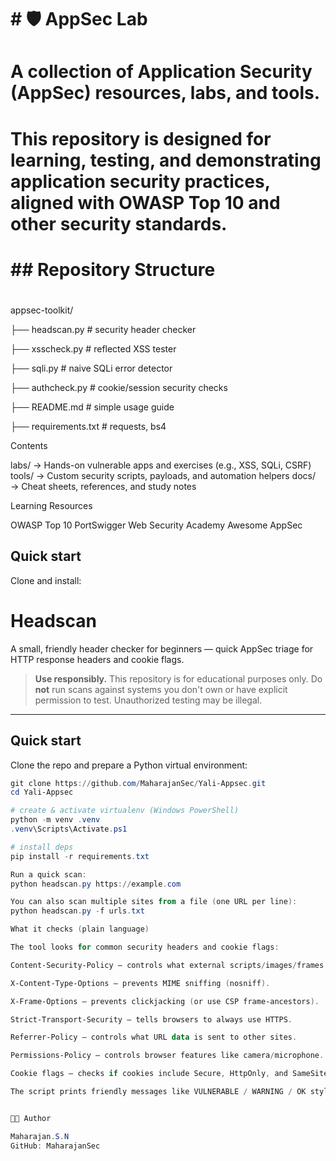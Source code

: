 # \# 🛡️ AppSec Lab

# 

# A collection of Application Security (AppSec) resources, labs, and tools.

# This repository is designed for learning, testing, and demonstrating application security practices, aligned with OWASP Top 10 and other security standards.


# \## Repository Structure

# 

appsec-toolkit/

├── headscan.py      # security header checker

├── xsscheck.py      # reflected XSS tester

├── sqli.py          # naive SQLi error detector

├── authcheck.py     # cookie/session security checks

├── README.md        # simple usage guide

├── requirements.txt # requests, bs4



Contents

labs/ → Hands-on vulnerable apps and exercises (e.g., XSS, SQLi, CSRF)
tools/ → Custom security scripts, payloads, and automation helpers
docs/ → Cheat sheets, references, and study notes

Learning Resources

OWASP Top 10
PortSwigger Web Security Academy
Awesome AppSec

## Quick start

Clone and install:

# Headscan

A small, friendly header checker for beginners — quick AppSec triage for HTTP response headers and cookie flags.

> **Use responsibly.** This repository is for educational purposes only. Do **not** run scans against systems you don't own or have explicit permission to test. Unauthorized testing may be illegal.

---

## Quick start

Clone the repo and prepare a Python virtual environment:

```powershell
git clone https://github.com/MaharajanSec/Yali-Appsec.git
cd Yali-Appsec

# create & activate virtualenv (Windows PowerShell)
python -m venv .venv
.venv\Scripts\Activate.ps1

# install deps
pip install -r requirements.txt

Run a quick scan:
python headscan.py https://example.com

You can also scan multiple sites from a file (one URL per line):
python headscan.py -f urls.txt

What it checks (plain language)

The tool looks for common security headers and cookie flags:

Content-Security-Policy — controls what external scripts/images/frames the page can load.

X-Content-Type-Options — prevents MIME sniffing (nosniff).

X-Frame-Options — prevents clickjacking (or use CSP frame-ancestors).

Strict-Transport-Security — tells browsers to always use HTTPS.

Referrer-Policy — controls what URL data is sent to other sites.

Permissions-Policy — controls browser features like camera/microphone.

Cookie flags — checks if cookies include Secure, HttpOnly, and SameSite.

The script prints friendly messages like VULNERABLE / WARNING / OK style lines to help non-experts understand.


👨‍💻 Author

Maharajan.S.N
GitHub: MaharajanSec

